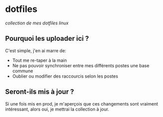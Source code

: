 # dotfiles
*collection de mes dotfiles linux*


## Pourquoi les uploader ici ?

C'est simple, j'en ai marre de:

* Tout me re-taper à la main
* Ne pas pouvoir synchroniser entre mes différents postes une base commune
* Oublier ou modifier des raccourcis selon les postes

## Seront-ils mis à jour ?

Si une fois mis en prod, je m'aperçois que ces changements sont vraiment intéressant, alors oui, je mettrai la collection à jour.


